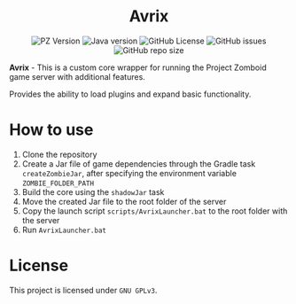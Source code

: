 <div align="center">
    <h1>Avrix</h1>
</div>

<p align="center">
    <img alt="PZ Version" src="https://img.shields.io/badge/Project_Zomboid-v41.78.16-blue">
    <img alt="Java version" src="https://img.shields.io/badge/Java-17-orange">
    <img alt="GitHub License" src="https://img.shields.io/github/license/Brov3r/Avrix">
    <img alt="GitHub issues" src="https://img.shields.io/github/issues-raw/Brov3r/Avrix">
    <img alt="GitHub repo size" src="https://img.shields.io/github/repo-size/Brov3r/Avrix">
</p>

**Avrix** - This is a custom core wrapper for running the Project Zomboid game server with additional features.

Provides the ability to load plugins and expand basic functionality.

# How to use
1) Clone the repository
2) Create a Jar file of game dependencies through the Gradle task `createZombieJar`, after specifying the environment variable `ZOMBIE_FOLDER_PATH`
3) Build the core using the `shadowJar` task
4) Move the created Jar file to the root folder of the server
5) Copy the launch script `scripts/AvrixLauncher.bat` to the root folder with the server
6) Run `AvrixLauncher.bat`

# License
This project is licensed under `GNU GPLv3`.